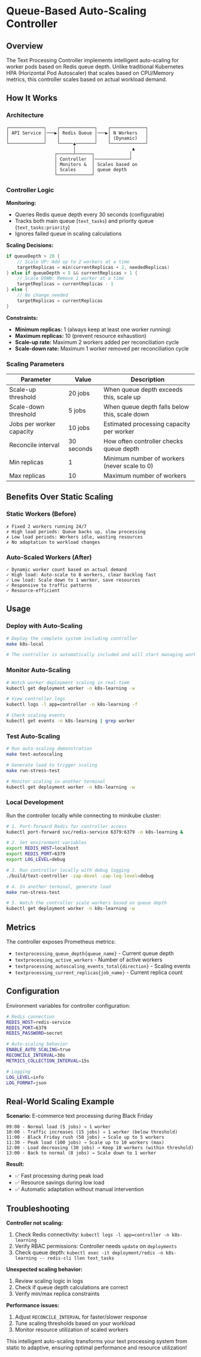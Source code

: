 # Queue-Based Auto-Scaling Controller

## Overview

The Text Processing Controller implements intelligent auto-scaling for worker pods based on Redis queue depth. Unlike traditional Kubernetes HPA (Horizontal Pod Autoscaler) that scales based on CPU/Memory metrics, this controller scales based on actual workload demand.

## How It Works

### Architecture

```
┌─────────────┐    ┌─────────────┐    ┌─────────────┐
│ API Service │───▶│ Redis Queue │───▶│ N Workers   │
│             │    │             │    │ (Dynamic)   │
└─────────────┘    └─────▲───────┘    └─────────────┘
                         │                     ▲
                  ┌──────┴──────┐             │
                  │ Controller  │─────────────┘
                  │ Monitors &  │ Scales based on
                  │ Scales      │ queue depth
                  └─────────────┘
```

### Controller Logic

**Monitoring:**
- Queries Redis queue depth every 30 seconds (configurable)
- Tracks both main queue (`text_tasks`) and priority queue (`text_tasks:priority`)
- Ignores failed queue in scaling calculations

**Scaling Decisions:**
```go
if queueDepth > 20 {
    // Scale UP: Add up to 2 workers at a time
    targetReplicas = min(currentReplicas + 2, neededReplicas)
} else if queueDepth < 5 && currentReplicas > 1 {
    // Scale DOWN: Remove 1 worker at a time
    targetReplicas = currentReplicas - 1
} else {
    // No change needed
    targetReplicas = currentReplicas
}
```

**Constraints:**
- **Minimum replicas:** 1 (always keep at least one worker running)
- **Maximum replicas:** 10 (prevent resource exhaustion)
- **Scale-up rate:** Maximum 2 workers added per reconciliation cycle
- **Scale-down rate:** Maximum 1 worker removed per reconciliation cycle

### Scaling Parameters

| Parameter | Value | Description |
|-----------|--------|-------------|
| Scale-up threshold | 20 jobs | When queue depth exceeds this, scale up |
| Scale-down threshold | 5 jobs | When queue depth falls below this, scale down |
| Jobs per worker capacity | 10 jobs | Estimated processing capacity per worker |
| Reconcile interval | 30 seconds | How often controller checks queue depth |
| Min replicas | 1 | Minimum number of workers (never scale to 0) |
| Max replicas | 10 | Maximum number of workers |

## Benefits Over Static Scaling

### Static Workers (Before)
```
✗ Fixed 2 workers running 24/7
✗ High load periods: Queue backs up, slow processing
✗ Low load periods: Workers idle, wasting resources  
✗ No adaptation to workload changes
```

### Auto-Scaled Workers (After)
```
✓ Dynamic worker count based on actual demand
✓ High load: Auto-scale to 8 workers, clear backlog fast
✓ Low load: Scale down to 1 worker, save resources
✓ Responsive to traffic patterns
✓ Resource-efficient
```

## Usage

### Deploy with Auto-Scaling

```bash
# Deploy the complete system including controller
make k8s-local

# The controller is automatically included and will start managing worker scaling
```

### Monitor Auto-Scaling

```bash
# Watch worker deployment scaling in real-time
kubectl get deployment worker -n k8s-learning -w

# View controller logs
kubectl logs -l app=controller -n k8s-learning -f

# Check scaling events
kubectl get events -n k8s-learning | grep worker
```

### Test Auto-Scaling

```bash
# Run auto-scaling demonstration
make test-autoscaling

# Generate load to trigger scaling
make run-stress-test

# Monitor scaling in another terminal
kubectl get deployment worker -n k8s-learning -w
```

### Local Development

Run the controller locally while connecting to minikube cluster:

```bash
# 1. Port-forward Redis for controller access
kubectl port-forward svc/redis-service 6379:6379 -n k8s-learning &

# 2. Set environment variables
export REDIS_HOST=localhost
export REDIS_PORT=6379
export LOG_LEVEL=debug

# 3. Run controller locally with debug logging
./build/text-controller -zap-devel -zap-log-level=debug

# 4. In another terminal, generate load
make run-stress-test

# 5. Watch the controller scale workers based on queue depth
kubectl get deployment worker -n k8s-learning -w
```

## Metrics

The controller exposes Prometheus metrics:

- `textprocessing_queue_depth{queue_name}` - Current queue depth
- `textprocessing_active_workers` - Number of active workers
- `textprocessing_autoscaling_events_total{direction}` - Scaling events
- `textprocessing_current_replicas{job_name}` - Current replica count

## Configuration

Environment variables for controller configuration:

```bash
# Redis connection
REDIS_HOST=redis-service
REDIS_PORT=6379
REDIS_PASSWORD=secret

# Auto-scaling behavior  
ENABLE_AUTO_SCALING=true
RECONCILE_INTERVAL=30s
METRICS_COLLECTION_INTERVAL=15s

# Logging
LOG_LEVEL=info
LOG_FORMAT=json
```

## Real-World Scaling Example

**Scenario:** E-commerce text processing during Black Friday

```
09:00 - Normal load (5 jobs) → 1 worker
10:00 - Traffic increases (15 jobs) → 1 worker (below threshold)
11:00 - Black Friday rush (50 jobs) → Scale up to 5 workers
11:30 - Peak load (100 jobs) → Scale up to 10 workers (max)
12:00 - Load decreasing (30 jobs) → Keep 10 workers (within threshold)
13:00 - Back to normal (8 jobs) → Scale down to 1 worker
```

**Result:** 
- ✅ Fast processing during peak load
- ✅ Resource savings during low load  
- ✅ Automatic adaptation without manual intervention

## Troubleshooting

**Controller not scaling:**
1. Check Redis connectivity: `kubectl logs -l app=controller -n k8s-learning`
2. Verify RBAC permissions: Controller needs `update` on `deployments`
3. Check queue depth: `kubectl exec -it deployment/redis -n k8s-learning -- redis-cli llen text_tasks`

**Unexpected scaling behavior:**
1. Review scaling logic in logs
2. Check if queue depth calculations are correct
3. Verify min/max replica constraints

**Performance issues:**
1. Adjust `RECONCILE_INTERVAL` for faster/slower response
2. Tune scaling thresholds based on your workload
3. Monitor resource utilization of scaled workers

This intelligent auto-scaling transforms your text processing system from static to adaptive, ensuring optimal performance and resource utilization!
